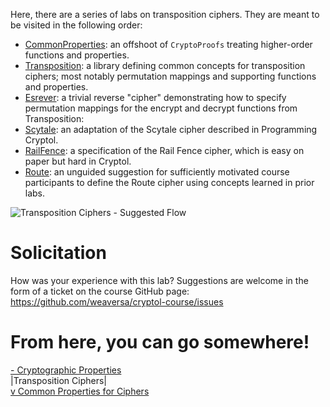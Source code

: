 Here, there are a series of labs on transposition ciphers. They are
meant to be visited in the following order:
* [CommonProperties](CommonProperties.md): an offshoot of `CryptoProofs` treating higher-order functions and properties.
* [Transposition](Transposition.md): a library defining common concepts for transposition ciphers; most notably permutation mappings and supporting functions and properties.
* [Esrever](Esrever.md): a trivial reverse "cipher" demonstrating how to specify permutation mappings for the encrypt and decrypt functions from Transposition:
* [Scytale](Scytale.md): an adaptation of the Scytale cipher described in Programming Cryptol.
* [RailFence](RailFence.md): a specification of the Rail Fence cipher, which is easy on paper but hard in Cryptol.
* [Route](Route.md): an unguided suggestion for sufficiently motivated course participants to define the Route cipher using concepts learned in prior labs.

<img class="center" src="https://raw\.githubusercontent\.com/weaversa/cryptol-course/L4y3rC4k3/misc/TranspositionCiphers.gv.svg" alt="Transposition Ciphers - Suggested Flow">

# Solicitation

How was your experience with this lab? Suggestions are welcome in the
form of a ticket on the course GitHub page:
https://github.com/weaversa/cryptol-course/issues

# From here, you can go somewhere!

[- Cryptographic Properties](/labs/CryptoProofs/CryptoProofs.md) \
|Transposition Ciphers| \
[v Common Properties for Ciphers](/labs/Transposition/CommonProperties.md)
